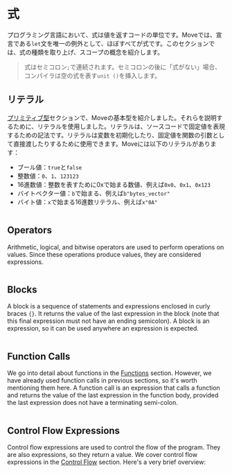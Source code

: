 # 式

プログラミング言語において、式は値を返すコードの単位です。Moveでは、宣言である`let`文を唯一の例外として、ほぼすべてが式です。このセクションでは、式の種類を取り上げ、スコープの概念を紹介します。

> 式はセミコロン`;`で連続されます。セミコロンの後に「式がない」場合、コンパイラは空の式を表す`unit ()`を挿入します。

## リテラル

[プリミティブ型](./primitive-types)セクションで、Moveの基本型を紹介しました。それらを説明するために、リテラルを使用しました。リテラルは、ソースコードで固定値を表現するための記法です。リテラルは変数を初期化したり、固定値を関数の引数として直接渡したりするために使用できます。Moveには以下のリテラルがあります：

- ブール値：`true`と`false`
- 整数値：`0`、`1`、`123123`
- 16進数値：整数を表すために0xで始まる数値、例えば`0x0`、`0x1`、`0x123`
- バイトベクター値：`b`で始まる、例えば`b"bytes_vector"`
- バイト値：`x`で始まる16進数リテラル、例えば`x"0A"`

```move file=packages/samples/sources/move-basics/expression.move anchor=literals

```

## Operators

Arithmetic, logical, and bitwise operators are used to perform operations on values. Since these
operations produce values, they are considered expressions.

```move file=packages/samples/sources/move-basics/expression.move anchor=operators

```

## Blocks

A block is a sequence of statements and expressions enclosed in curly braces `{}`. It returns the
value of the last expression in the block (note that this final expression must not have an ending
semicolon). A block is an expression, so it can be used anywhere an expression is expected.

```move file=packages/samples/sources/move-basics/expression.move anchor=block

```

## Function Calls

We go into detail about functions in the [Functions](./function) section. However, we have already
used function calls in previous sections, so it's worth mentioning them here. A function call is an
expression that calls a function and returns the value of the last expression in the function body,
provided the last expression does not have a terminating semi-colon.

```move file=packages/samples/sources/move-basics/expression.move anchor=fun_call

```

## Control Flow Expressions

Control flow expressions are used to control the flow of the program. They are also expressions, so
they return a value. We cover control flow expressions in the [Control Flow](./control-flow)
section. Here's a very brief overview:

```move file=packages/samples/sources/move-basics/expression.move anchor=control_flow

```

